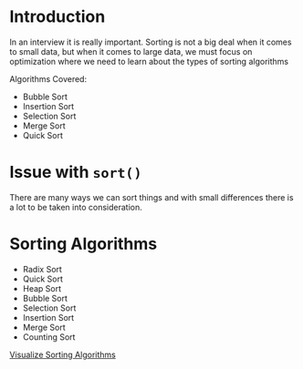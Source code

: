 # Introduction

In an interview it is really important. Sorting is not a big deal when it comes to small data, but when it comes to large data, we must focus on optimization where we need to learn about the types of sorting algorithms

Algorithms Covered:

- Bubble Sort
- Insertion Sort
- Selection Sort
- Merge Sort
- Quick Sort

# Issue with `sort()`

There are many ways we can sort things and with small differences there is a lot to be taken into consideration.

# Sorting Algorithms

- Radix Sort
- Quick Sort
- Heap Sort
- Bubble Sort
- Selection Sort
- Insertion Sort
- Merge Sort
- Counting Sort

[Visualize Sorting Algorithms](https://www.toptal.com/developers/sorting-algorithms)
